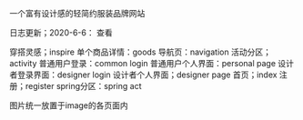 一个富有设计感的轻简约服装品牌网站

日志更新；2020-6-6：
查看

 穿搭灵感；inspire
 单个商品详情：goods
 导航页：navigation
 活动分区；activity
 普通用户登录：common login
 普通用户个人界面：personal page
 设计者登录界面：designer login
 设计者个人界面；designer page
 首页；index
 注册；register
 spring分区：spring act

 图片统一放置于image的各页面内